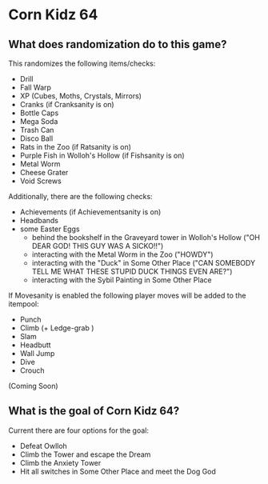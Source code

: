 # Corn Kidz 64

## What does randomization do to this game?

This randomizes the following items/checks:

- Drill
- Fall Warp
- XP (Cubes, Moths, Crystals, Mirrors)
- Cranks (if Cranksanity is on)
- Bottle Caps
- Mega Soda 
- Trash Can
- Disco Ball
- Rats in the Zoo (if Ratsanity is on)
- Purple Fish in Wolloh's Hollow (if Fishsanity is on)
- Metal Worm
- Cheese Grater
- Void Screws

Additionally, there are the following checks:

- Achievements (if Achievementsanity is on)
- Headbands
- some Easter Eggs
  - behind the bookshelf in the Graveyard tower in Wolloh's Hollow ("OH DEAR GOD! THIS GUY WAS A SICKO!!") 
  - interacting with the Metal Worm in the Zoo ("HOWDY")
  - interacting with the "Duck" in Some Other Place ("CAN SOMEBODY TELL ME WHAT THESE STUPID DUCK THINGS EVEN ARE?")
  - interacting with the Sybil Painting in Some Other Place 

If Movesanity is enabled the following player moves will be added to the itempool:

- Punch
- Climb (+ Ledge-grab )
- Slam
- Headbutt
- Wall Jump
- Dive
- Crouch

(Coming Soon)

## What is the goal of Corn Kidz 64?

Current there are four options for the goal:

- Defeat Owlloh
- Climb the Tower and escape the Dream
- Climb the Anxiety Tower
- Hit all switches in Some Other Place and meet the Dog God
  
